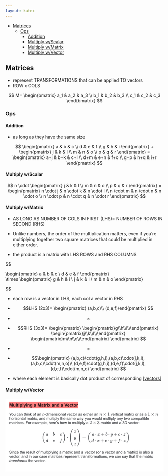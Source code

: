 ```yaml
---
layout: katex
---
```

- [Matrices](#matrices)
  - [Ops](#ops)
    - [Addition](#addition)
    - [Multiply w/Scalar](#multiply-wscalar)
    - [Multiply w/Matrix](#multiply-wmatrix)
    - [Multiply w/Vector](#multiply-wvector)

## Matrices

- represent TRANSFORMATIONS that can be applied TO vectors 
- ROW x COLS 

$$ M= \begin{bmatrix}
a_1 & a_2 & a_3 \\
b_1 & b_2 & b_3 \\
c_1 & c_2 & c_3 
\end{bmatrix}  $$


### Ops 
#### Addition

- as long as they have the same size

$$ \begin{pmatrix}
a & b & c \\
d & e & f \\
g & h & i 
\end{pmatrix}  +  
\begin{pmatrix}
j & k & l \\
m & n & o \\
p & q & r 
\end{pmatrix} =
\begin{pmatrix}
a+j & b+k & c+l \\
d+m & e+n & f+o \\
g+p & h+q & i+r 
\end{pmatrix}
$$


#### Multiply w/Scalar 

$$ n  \cdot  
\begin{pmatrix}
j & k & l \\
m & n & o \\
p & q & r 
\end{pmatrix} =
\begin{pmatrix}
n \cdot j & n \cdot k & n \cdot l \\
n \cdot m & n \cdot n & n \cdot o \\
n \cdot p & n \cdot q & n \cdot r 
\end{pmatrix}
$$

#### Multiply w/Matrix 

- AS LONG AS NUMBER OF COLS IN FIRST (LHS)= NUMBER OF ROWS IN SECOND (RHS)

- Unlike numbers, the order of the multiplication matters, even if you’re multiplying together two square matrices that could be multiplied in either order.

- the product is a matrix with LHS ROWS and RHS COLUMNS 


$$ 

\begin{pmatrix}
a & b & c \\
d & e & f
\end{pmatrix}  
\times
\begin{pmatrix}
g & h & i \\
j & k & l \\
m & n & o 
\end{pmatrix} 

$$

- each row is a vector in LHS, each col a vector in RHS  

- $$LHS (2x3)= \begin{pmatrix} (a,b,c)\\ (d,e,f)\end{pmatrix} $$

- $$ \times $$

- $$RHS (3x3)= \begin{pmatrix} 
\begin{pmatrix}g\\h\\i\\\end{pmatrix} 
\begin{pmatrix}j\\k\\l\\\end{pmatrix} 
\begin{pmatrix}m\\n\\o\\\end{pmatrix} 
\end{pmatrix} $$
- $$ = $$

- $$\begin{pmatrix} 
(a,b,c)\cdot(g,h,i),(a,b,c)\cdot(j,k,l),(a,b,c)\cdot(m,n,o)\\ 
(d,e,f)\cdot(g,h,i),(d,e,f)\cdot(j,k,l),(d,e,f)\cdot(m,n,o) 
\end{pmatrix} $$

- where each element is basically dot product of corresponding [[vectors]]

#### Multiply w/Vector

![Alt text](../../../attachments/image-7.png)

[//begin]: # "Autogenerated link references for markdown compatibility"
[vectors]: vectors "vectors"
[//end]: # "Autogenerated link references"